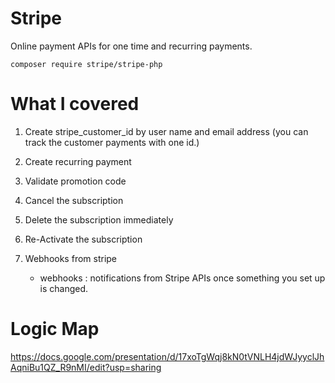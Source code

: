 # Stripe

Online payment APIs for one time and recurring payments.

`composer require stripe/stripe-php`

# What I covered

1. Create stripe_customer_id by user name and email address (you can track the customer payments with one id.)

2. Create recurring payment

3. Validate promotion code

4. Cancel the subscription

5. Delete the subscription immediately

6. Re-Activate the subscription

7. Webhooks from stripe

   - webhooks : notifications from Stripe APIs once something you set up is changed.

# Logic Map
https://docs.google.com/presentation/d/17xoTgWqj8kN0tVNLH4jdWJyyclJhAqniBu1QZ_R9nMI/edit?usp=sharing
